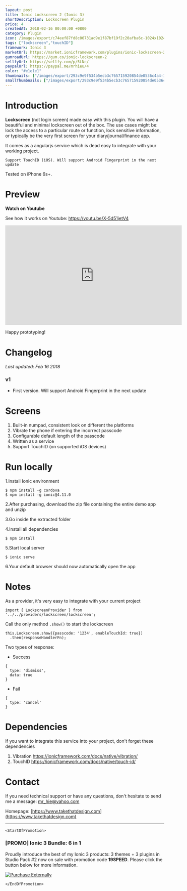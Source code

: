```yaml
---
layout: post
title: Ionic Lockscreen 2 (Ionic 3)
shortDescription: Lockscreen Plugin 
price: 4
createdAt: 2018-02-16 00:00:00 +0800
category: Plugin
icon: /images/export/c74eef87fd8c06731ad9e1f87bf19f2c20afba6c-1024x1024.png
tags: ["lockscreen","touchID"]
framework: Ionic 3
marketUrl: https://market.ionicframework.com/plugins/ionic-lockscreen-2
gumroadUrl: https://gum.co/ionic-lockscreen-2
sellfyUrl: https://sellfy.com/p/5LNc/
paypalUrl: https://paypal.me/mrhieu/4
color: "#e1e1e1"
thumbnails: ["/images/export/293c9e9f534b5ecb3c765715920854de0536c4a4-1242x2208.jpg","/images/export/2afa760c74288b53351e737fd8cfb8fc0cf7d06c-1242x2208.jpg","/images/export/f18fad4865c77a345bade8455dad05efdcda379e-1242x2208.jpg"]
smallThumbnails: ["/images/export/293c9e9f534b5ecb3c765715920854de0536c4a4-1242x2208.jpg","/images/export/2afa760c74288b53351e737fd8cfb8fc0cf7d06c-1242x2208.jpg","/images/export/f18fad4865c77a345bade8455dad05efdcda379e-1242x2208.jpg"]
---
```


# Introduction

**Lockscreen** (not login screen) made easy with this plugin. You will have a beautiful and minimal lockscreen out of the box. The use cases might be: lock the access to a particular route or function, lock sensitive information, or typically be the very first screen for your diary/journal/finance app.

It comes as a angularjs service which is dead easy to integrate with your working project.

	Support TouchID (iOS). Will support Android Fingerprint in the next update

Tested on iPhone 6s+.

# Preview




**Watch on Youtube**

See how it works on Youtube: https://youtu.be/X-5d51jetV4

<iframe width="560" height="315" src="https://www.youtube.com/embed/X-5d51jetV4" frameborder="0" allow="accelerometer; autoplay; encrypted-media; gyroscope; picture-in-picture" allowfullscreen></iframe>


Happy prototyping!


# Changelog

*Last updated: Feb 16 2018*

### v1

* First version. Will support Android Fingerprint in the next update


# Screens

1. Built-in numpad, consistent look on different the platforms
2. Vibrate the phone if entering the incorrect passcode
3. Configurable default length of the passcode
4. Written as a service
5. Support TouchID (on supported iOS devices)


# Run locally
1.Install Ionic environment

```
$ npm install -g cordova
$ npm install -g ionic@4.11.0
```

2.After purchasing, download the zip file containing the entire demo app and unzip

3.Go inside the extracted folder

4.Install all dependencies

```
$ npm install
```

5.Start local server
```
$ ionic serve
```

6.Your default browser should now automatically open the app


# Notes

As a provider, it's very easy to integrate with your current project

```
import { LockscreenProvider } from '../../providers/lockscreen/lockscreen';
```

Call the only method `.show()` to start the lockscreen
```
this.Lockscreen.show({passcode: '1234', enableTouchId: true})
  .then(responseHandlerFn);
```
Two types of response:
- Success
```
{
  type: 'dismiss',
  data: true
}
```
- Fail
```
{
  type: 'cancel'
}
```

# Dependencies
If you want to integrate this service into your project, don't forget these dependencies
1. Vibration https://ionicframework.com/docs/native/vibration/
2. TouchID https://ionicframework.com/docs/native/touch-id/

# Contact
If you need technical support or have any questions, don't hesitate to send me a message: [mr_hie@yahoo.com](mailto:mr_hie@yahoo.com)

Homepage: [https://www.takethatdesign.com](https://www.takethatdesign.com)


------------------

`<StartOfPromotion>`
### [PROMO] Ionic 3 Bundle: 6 in 1
Proudly introduce the best of my Ionic 3 products: 3 themes + 3 plugins in Studio Pack #2  now on sale with promotion code **19SPEED**. Please click the button below for more information.

[![Purchase Externally](http://bit.ly/2E4p4z3)](https://gum.co/ionic3-ui-bundle)

`</EndOfPromotion>`